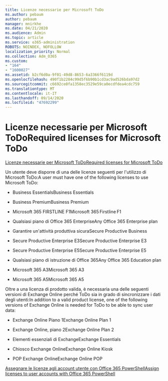 ```yaml
---
title: Licenze necessarie per Microsoft ToDo
ms.author: pebaum
author: pebaum
manager: mnirkhe
ms.date: 04/21/2020
ms.audience: Admin
ms.topic: article
ms.service: o365-administration
ROBOTS: NOINDEX, NOFOLLOW
localization_priority: Normal
ms.collection: Adm_O365
ms.custom:
- "164"
- "1600027"
ms.assetid: b2cf6d0a-9f01-49d8-8653-6a3366f6119d
ms.openlocfilehash: 490f1b2284c99d5f6b90b1cd3ac9ad526bda97d2
ms.sourcegitcommit: c6692ce0fa1358ec3529e59ca0ecdfdea4cdc759
ms.translationtype: MT
ms.contentlocale: it-IT
ms.lasthandoff: 09/14/2020
ms.locfileid: "47692299"
---
```

# <a name="required-licenses-for-microsoft-todo"></a><span data-ttu-id="c1415-102">Licenze necessarie per Microsoft ToDo</span><span class="sxs-lookup"><span data-stu-id="c1415-102">Required licenses for Microsoft ToDo</span></span>

[<span data-ttu-id="c1415-103">Licenze necessarie per Microsoft ToDo</span><span class="sxs-lookup"><span data-stu-id="c1415-103">Required licenses for Microsoft ToDo</span></span>](https://support.office.com/article/381e9d1b-c500-49b5-973e-890fd86528d7.aspx)
  
<span data-ttu-id="c1415-104">Un utente deve disporre di una delle licenze seguenti per l'utilizzo di Microsoft ToDo:</span><span class="sxs-lookup"><span data-stu-id="c1415-104">A user must have one of the following licenses to use Microsoft ToDo:</span></span>
  
- <span data-ttu-id="c1415-105">Business Essentials</span><span class="sxs-lookup"><span data-stu-id="c1415-105">Business Essentials</span></span>

- <span data-ttu-id="c1415-106">Business Premium</span><span class="sxs-lookup"><span data-stu-id="c1415-106">Business Premium</span></span>

- <span data-ttu-id="c1415-107">Microsoft 365 FIRSTLINE F1</span><span class="sxs-lookup"><span data-stu-id="c1415-107">Microsoft 365 Firstline F1</span></span>

- <span data-ttu-id="c1415-108">Qualsiasi piano di Office 365 Enterprise</span><span class="sxs-lookup"><span data-stu-id="c1415-108">Any Office 365 Enterprise plan</span></span>

- <span data-ttu-id="c1415-109">Garantire un'attività produttiva sicura</span><span class="sxs-lookup"><span data-stu-id="c1415-109">Secure Productive Business</span></span>

- <span data-ttu-id="c1415-110">Secure Productive Enterprise E3</span><span class="sxs-lookup"><span data-stu-id="c1415-110">Secure Productive Enterprise E3</span></span>

- <span data-ttu-id="c1415-111">Secure Productive Enterprise E5</span><span class="sxs-lookup"><span data-stu-id="c1415-111">Secure Productive Enterprise E5</span></span>

- <span data-ttu-id="c1415-112">Qualsiasi piano di istruzione di Office 365</span><span class="sxs-lookup"><span data-stu-id="c1415-112">Any Office 365 Education plan</span></span>

- <span data-ttu-id="c1415-113">Microsoft 365 A3</span><span class="sxs-lookup"><span data-stu-id="c1415-113">Microsoft 365 A3</span></span>

- <span data-ttu-id="c1415-114">Microsoft 365 A5</span><span class="sxs-lookup"><span data-stu-id="c1415-114">Microsoft 365 A5</span></span>

<span data-ttu-id="c1415-115">Oltre a una licenza di prodotto valida, è necessaria una delle seguenti versioni di Exchange Online perché ToDo sia in grado di sincronizzare i dati degli utenti:</span><span class="sxs-lookup"><span data-stu-id="c1415-115">In addition to a valid product license, one of the following versions of Exchange Online is needed for ToDo to be able to sync user data:</span></span>
  
- <span data-ttu-id="c1415-116">Exchange Online Piano 1</span><span class="sxs-lookup"><span data-stu-id="c1415-116">Exchange Online Plan 1</span></span>

- <span data-ttu-id="c1415-117">Exchange Online, piano 2</span><span class="sxs-lookup"><span data-stu-id="c1415-117">Exchange Online Plan 2</span></span>

- <span data-ttu-id="c1415-118">Elementi essenziali di Exchange</span><span class="sxs-lookup"><span data-stu-id="c1415-118">Exchange Essentials</span></span>

- <span data-ttu-id="c1415-119">Chiosco Exchange Online</span><span class="sxs-lookup"><span data-stu-id="c1415-119">Exchange Online Kiosk</span></span>

- <span data-ttu-id="c1415-120">POP Exchange Online</span><span class="sxs-lookup"><span data-stu-id="c1415-120">Exchange Online POP</span></span>

[<span data-ttu-id="c1415-121">Assegnare le licenze agli account utente con Office 365 PowerShell</span><span class="sxs-lookup"><span data-stu-id="c1415-121">Assign licenses to user accounts with Office 365 PowerShell</span></span>](https://docs.microsoft.com/office365/enterprise/powershell/assign-licenses-to-user-accounts-with-office-365-powershell )
  